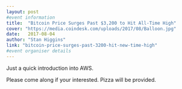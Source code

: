 ```yaml
---
layout: post
#event information
title:  "Bitcoin Price Surges Past $3,200 to Hit All-Time High"
cover: "https://media.coindesk.com/uploads/2017/08/Balloon.jpg"
date:   2017-08-04
author: "Stan Higgins"
link: "bitcoin-price-surges-past-3200-hit-new-time-high"
#event organiser details
---
```


Just a quick introduction into AWS.

Please come along if your interested. Pizza will be provided.
